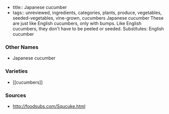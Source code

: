 - title:: Japanese cucumber
- tags:: unreviewed, ingredients, categories, plants, produce, vegetables, seeded-vegetables, vine-grown, cucumbers
Japanese cucumber These are just like English cucumbers, only with bumps. Like English cucumbers, they don't have to be peeled or seeded. Substitutes: English cucumber

### Other Names

* Japanese cucumber

### Varieties

* [[cucumbers]]

### Sources
* http://foodsubs.com/Squcuke.html
